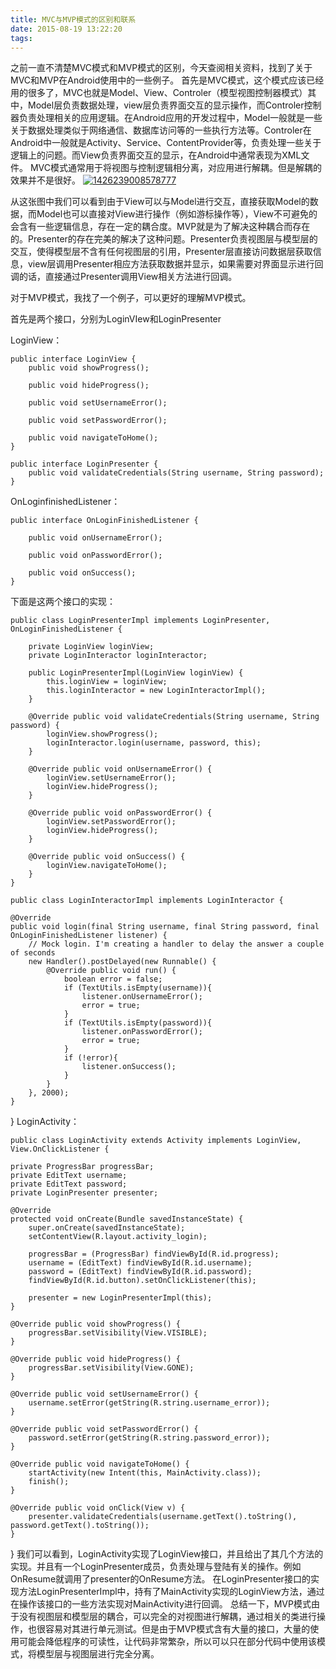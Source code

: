 ```yaml
---
title: MVC与MVP模式的区别和联系
date: 2015-08-19 13:22:20
tags:
---
```


之前一直不清楚MVC模式和MVP模式的区别，今天查阅相关资料，找到了关于MVC和MVP在Android使用中的一些例子。
首先是MVC模式，这个模式应该已经用的很多了，MVC也就是Model、View、Controler（模型视图控制器模式）其中，Model层负责数据处理，view层负责界面交互的显示操作，而Controler控制器负责处理相关的应用逻辑。在Android应用的开发过程中，Model一般就是一些关于数据处理类似于网络通信、数据库访问等的一些执行方法等。Controler在Android中一般就是Activity、Service、ContentProvider等，负责处理一些关于逻辑上的问题。而View负责界面交互的显示，在Android中通常表现为XML文件。
MVC模式通常用于将视图与控制逻辑相分离，对应用进行解耦。但是解耦的效果并不是很好。
[![1426239008578777](http://wwdream-wordpress.stor.sinaapp.com/uploads/2015/08/1426239008578777.png)](http://wwdream-wordpress.stor.sinaapp.com/uploads/2015/08/1426239008578777.png)

 

从这张图中我们可以看到由于View可以与Model进行交互，直接获取Model的数据，而Model也可以直接对View进行操作（例如游标操作等），View不可避免的会含有一些逻辑信息，存在一定的耦合度。MVP就是为了解决这种耦合而存在的。Presenter的存在完美的解决了这种问题。Presenter负责视图层与模型层的交互，使得模型层不含有任何视图层的引用，Presenter层直接访问数据层获取信息，view层调用Presenter相应方法获取数据并显示，如果需要对界面显示进行回调的话，直接通过Presenter调用View相关方法进行回调。

对于MVP模式，我找了一个例子，可以更好的理解MVP模式。

首先是两个接口，分别为LoginVIew和LoginPresenter

LoginView：

```
public interface LoginView {
    public void showProgress();

    public void hideProgress();

    public void setUsernameError();

    public void setPasswordError();

    public void navigateToHome();
}

```

```
public interface LoginPresenter {
    public void validateCredentials(String username, String password);
}

```

OnLoginfinishedListener：

```
public interface OnLoginFinishedListener {

    public void onUsernameError();

    public void onPasswordError();

    public void onSuccess();
}

```

下面是这两个接口的实现：

```
public class LoginPresenterImpl implements LoginPresenter, OnLoginFinishedListener {

    private LoginView loginView;
    private LoginInteractor loginInteractor;

    public LoginPresenterImpl(LoginView loginView) {
        this.loginView = loginView;
        this.loginInteractor = new LoginInteractorImpl();
    }

    @Override public void validateCredentials(String username, String password) {
        loginView.showProgress();
        loginInteractor.login(username, password, this);
    }

    @Override public void onUsernameError() {
        loginView.setUsernameError();
        loginView.hideProgress();
    }

    @Override public void onPasswordError() {
        loginView.setPasswordError();
        loginView.hideProgress();
    }

    @Override public void onSuccess() {
        loginView.navigateToHome();
    }
}

```

```
public class LoginInteractorImpl implements LoginInteractor {
```

```
@Override
public void login(final String username, final String password, final OnLoginFinishedListener listener) {
    // Mock login. I'm creating a handler to delay the answer a couple of seconds
    new Handler().postDelayed(new Runnable() {
        @Override public void run() {
            boolean error = false;
            if (TextUtils.isEmpty(username)){
                listener.onUsernameError();
                error = true;
            }
            if (TextUtils.isEmpty(password)){
                listener.onPasswordError();
                error = true;
            }
            if (!error){
                listener.onSuccess();
            }
        }
    }, 2000);
}

```

}
LoginActivity：

```
public class LoginActivity extends Activity implements LoginView, View.OnClickListener {
```

```
private ProgressBar progressBar;
private EditText username;
private EditText password;
private LoginPresenter presenter;

@Override
protected void onCreate(Bundle savedInstanceState) {
    super.onCreate(savedInstanceState);
    setContentView(R.layout.activity_login);

    progressBar = (ProgressBar) findViewById(R.id.progress);
    username = (EditText) findViewById(R.id.username);
    password = (EditText) findViewById(R.id.password);
    findViewById(R.id.button).setOnClickListener(this);

    presenter = new LoginPresenterImpl(this);
}

@Override public void showProgress() {
    progressBar.setVisibility(View.VISIBLE);
}

@Override public void hideProgress() {
    progressBar.setVisibility(View.GONE);
}

@Override public void setUsernameError() {
    username.setError(getString(R.string.username_error));
}

@Override public void setPasswordError() {
    password.setError(getString(R.string.password_error));
}

@Override public void navigateToHome() {
    startActivity(new Intent(this, MainActivity.class));
    finish();
}

@Override public void onClick(View v) {
    presenter.validateCredentials(username.getText().toString(), password.getText().toString());
}

```

}
我们可以看到，LoginActivity实现了LoginView接口，并且给出了其几个方法的实现。并且有一个LoginPresenter成员，负责处理与登陆有关的操作。例如OnResume就调用了presenter的OnResume方法。
在LoginPresenter接口的实现方法LoginPresenterImpl中，持有了MainActivity实现的LoginView方法，通过在操作该接口的一些方法实现对MainActivity进行回调。
总结一下，MVP模式由于没有视图层和模型层的耦合，可以完全的对视图进行解耦，通过相关的类进行操作，也很容易对其进行单元测试。但是由于MVP模式含有大量的接口，大量的使用可能会降低程序的可读性，让代码非常繁杂，所以可以只在部分代码中使用该模式，将模型层与视图层进行完全分离。


